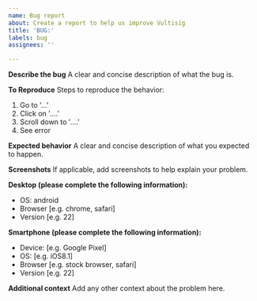 ```yaml
---
name: Bug report
about: Create a report to help us improve Vultisig
title: 'BUG:'
labels: bug
assignees: ''

---
```


**Describe the bug**
A clear and concise description of what the bug is.

**To Reproduce**
Steps to reproduce the behavior:
1. Go to '...'
2. Click on '....'
3. Scroll down to '....'
4. See error

**Expected behavior**
A clear and concise description of what you expected to happen.

**Screenshots**
If applicable, add screenshots to help explain your problem.

**Desktop (please complete the following information):**
 - OS: android
 - Browser [e.g. chrome, safari]
 - Version [e.g. 22]

**Smartphone (please complete the following information):**
 - Device: [e.g. Google Pixel]
 - OS: [e.g. iOS8.1]
 - Browser [e.g. stock browser, safari]
 - Version [e.g. 22]

**Additional context**
Add any other context about the problem here.
